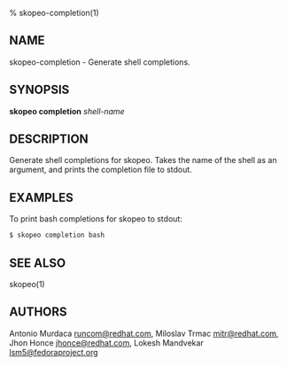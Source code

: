 % skopeo-completion(1)

## NAME
skopeo\-completion - Generate shell completions.

## SYNOPSIS
**skopeo completion** _shell-name_

## DESCRIPTION
Generate shell completions for skopeo. Takes the name of the shell as an
argument, and prints the completion file to stdout.

## EXAMPLES
To print bash completions for skopeo to stdout:
```sh
$ skopeo completion bash
```

## SEE ALSO
skopeo(1)

## AUTHORS
Antonio Murdaca <runcom@redhat.com>, Miloslav Trmac <mitr@redhat.com>, Jhon Honce <jhonce@redhat.com>, Lokesh Mandvekar <lsm5@fedoraproject.org>
